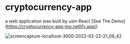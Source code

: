 # cryptocurrency-app
a web application was built by usin React
[See The Demo] (https://cryptocurrency-app-mo.netlify.app/)

![screencapture-localhost-3000-2022-02-22-21_06_42](https://user-images.githubusercontent.com/57568156/155221874-07824e32-80f8-40f8-b14b-17f068c6977a.png)
